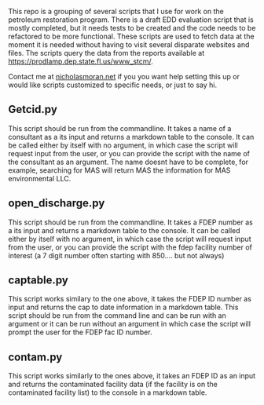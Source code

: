 This repo is a grouping of several scripts that I use for work on the petroleum restoration program. There is a draft EDD evaluation script that is mostly completed, but it needs tests to be created and the code needs to be refactored to be more functional.
These scripts are used to fetch data at the moment it is needed without having to visit several disparate websites and files. The scripts query the data from the reports available at https://prodlamp.dep.state.fl.us/www_stcm/. 

Contact me at [nicholasmoran.net](nicholasmoran.net) if you you want help setting this up or would like scripts customized to specific needs, or just to say hi.

Getcid.py
---------
This script should be run from the commandline. It takes a name of a consultant as a its input and returns a markdown table to the console. 
It can be called either by itself with no argument, in which case the script will request input from the user, or you can provide the script with the name of the consultant as an argument. The name doesnt have to be complete, for example, searching for MAS will return MAS the information for MAS environmental LLC.

open_discharge.py
------------------
This script should be run from the commandline. It takes a FDEP number as a its input and returns a markdown table to the console. 
It can be called either by itself with no argument, in which case the script will request input from the user, or you can provide the script with the fdep facility number of interest (a 7 digit number often starting with 850.... but not always)

captable.py
------------
This script works similary to the one above, it takes the FDEP ID number as input and returns the cap to date information in a markdown table. This script should be run from the command line and can be run with an argument or it can be run without an argument in which case the script will prompt the user for the FDEP fac ID number. 

contam.py
---------
This script works similarly to the ones above, it takes an FDEP ID as an input and returns the contaminated facility data (if the facility is on the contaminated facility list) to the console in a markdown table. 
